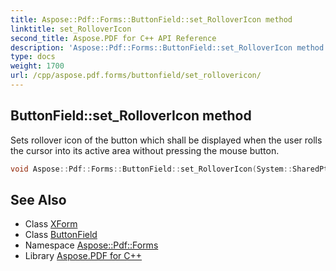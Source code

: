 ```yaml
---
title: Aspose::Pdf::Forms::ButtonField::set_RolloverIcon method
linktitle: set_RolloverIcon
second_title: Aspose.PDF for C++ API Reference
description: 'Aspose::Pdf::Forms::ButtonField::set_RolloverIcon method. Sets rollover icon of the button which shall be displayed when the user rolls the cursor into its active area without pressing the mouse button in C++.'
type: docs
weight: 1700
url: /cpp/aspose.pdf.forms/buttonfield/set_rollovericon/
---
```

## ButtonField::set_RolloverIcon method


Sets rollover icon of the button which shall be displayed when the user rolls the cursor into its active area without pressing the mouse button.

```cpp
void Aspose::Pdf::Forms::ButtonField::set_RolloverIcon(System::SharedPtr<XForm> value)
```

## See Also

* Class [XForm](../../../aspose.pdf/xform/)
* Class [ButtonField](../)
* Namespace [Aspose::Pdf::Forms](../../)
* Library [Aspose.PDF for C++](../../../)
